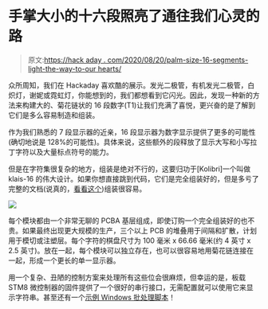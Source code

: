 # 手掌大小的十六段照亮了通往我们心灵的路

> 原文:[https://hack aday . com/2020/08/20/palm-size-16-segments-light-the-way-to-our hearts/](https://hackaday.com/2020/08/20/palm-sized-sixteen-segments-light-the-way-to-our-hearts/)

众所周知，我们在 Hackaday 喜欢酷的展示。发光二极管，有机发光二极管，白炽灯，谢妮或霓虹灯，你能想到的，我们都想看到它闪光。因此，发现一种新的方法来构建大的、菊花链状的 16 段数字(T1)让我们充满了喜悦，更兴奋的是了解到它们是多么容易制造和组装。

作为我们熟悉的 7 段显示器的近亲，16 段显示器为数字显示提供了更多的可能性(确切地说是 128%的可能性)。具体来说，这些额外的段释放了显示大写和小写拉丁字符以及大量标点符号的能力。

但是在字符集很复杂的地方，组装是绝对不行的，这要归功于[Kolibri]一个叫做 klais-16 的伟大设计。如果你想直接跳到代码，它们是完全组装好的，但是多亏了完整的文档(说真的，[看看这个](https://github.com/openKolibri/klais-16/blob/master/readme.md))组装很容易。

![](../Images/8bde5e048ce9eabbe1795702e9b3e573.png)

每个模块都由一个非常无聊的 PCBA 基层组成，即使订购一个完全组装好的也不贵。如果最终出现更大规模的生产，三个以上 PCB 的堆叠用于间隔和扩散，计划用于模切或注塑层。每个字符的棋盘尺寸为 100 毫米 x 66.66 毫米(约 4 英寸 x 2.5 英寸)。放在一起，每个模块可以独立存在，也可以很容易地用菊花链连接在一起，形成一个更长的单一显示器。

用一个复杂、丑陋的控制方案来处理所有这些位会很麻烦，但幸运的是，板载 STM8 微控制器的固件提供了一个很好的串行接口，无需配置就可以使用它来显示字符串。甚至还有一个[示例 Windows 批处理脚本](https://github.com/openKolibri/klais-16/blob/master/docs/userGuide.md#windows-batch-file)！